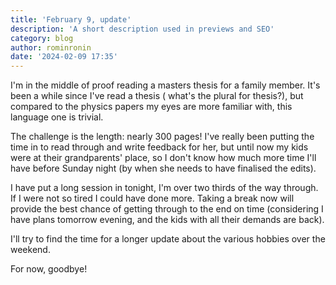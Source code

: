```yaml
---
title: 'February 9, update'
description: 'A short description used in previews and SEO'
category: blog
author: rominronin
date: '2024-02-09 17:35'
---
```


I'm in the middle of proof reading a masters thesis for a family member. It's been a while since I've read a thesis (
what's the plural for thesis?), but compared to the physics papers my eyes are more familiar with, this language one 
is trivial.

The challenge is the length: nearly 300 pages! I've really been putting the time in to read through and write 
feedback for her, but until now my kids were at their grandparents' place, so I don't know how much more time I'll 
have before Sunday night (by when she needs to have finalised the edits).

I have put a long session in tonight, I'm over two thirds of the way through. If I were not so tired I could have 
done more. Taking a break now will provide the best chance of getting through to the end on time (considering I have 
plans tomorrow evening, and the kids with all their demands are back).

I'll try to find the time for a longer update about the various hobbies over the weekend.

For now, goodbye!